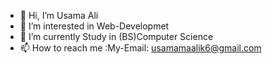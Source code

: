 - 👋 Hi, I’m Usama Ali
- 👀 I’m interested in Web-Developmet
- 🌱 I’m currently Study in (BS)Computer Science 
- 📫 How to reach me :My-Email: usamamaalik6@gmail.com
  

<!---
usama139/usama139 is a ✨ special ✨ repository because its `README.md` (this file) appears on your GitHub profile.
You can click the Preview link to take a look at your changes.
--->
